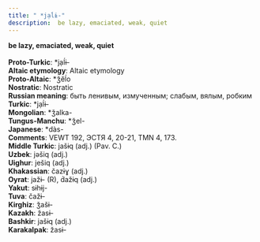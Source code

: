 ```yaml
---
title: " *jạĺɨ-"
description:  be lazy, emaciated, weak, quiet
---
```

<strong> be lazy, emaciated, weak, quiet</strong><br><br>
<strong>Proto-Turkic</strong>:  *jạĺɨ-<br>
<strong>Altaic etymology</strong>:  Altaic etymology<br>
<strong> Proto-Altaic</strong>:  *ǯĕĺo<br>
<strong>Nostratic</strong>:  Nostratic<br>
<strong>Russian meaning</strong>:  быть ленивым, измученным; слабым, вялым, робким<br>
<strong>Turkic</strong>:  *jạĺɨ-<br>
<strong>Mongolian</strong>:  *ǯalka-<br>
<strong>Tungus-Manchu</strong>:  *ǯel-<br>
<strong>Japanese</strong>:  *dàs-<br>
<strong>Comments</strong>:  VEWT 192, ЭСТЯ 4, 20-21, TMN 4, 173.<br>
<strong>Middle Turkic</strong>:  jašɨq (adj.) (Pav. C.)<br>
<strong>Uzbek</strong>:  jǝšiq (adj.)<br>
<strong>Uighur</strong>:  ješiq (adj.)<br>
<strong>Khakassian</strong>:  čazɨɣ (adj.)<br>
<strong>Oyrat</strong>:  jažɨ- (R), d́ažɨq (adj.)<br>
<strong>Yakut</strong>:  sɨhɨj-<br>
<strong>Tuva</strong>:  čažɨ-<br>
<strong>Kirghiz</strong>:  ǯašɨ-<br>
<strong>Kazakh</strong>:  žasɨ-<br>
<strong>Bashkir</strong>:  jašɨq (adj.)<br>
<strong>Karakalpak</strong>:  žasɨ-<br>


